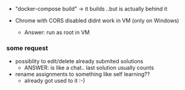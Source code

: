 

- "docker-compose build" -> it builds ..but is actually behind it

- Chrome with CORS disabled didnt work in VM (only on Windows)
    - Answer: run as root in VM


### some request
- possiblity to edit/delete already submited solutions
    - ANSWER: is like a chat.. last solution usually counts
- rename assignments to something like self learning??
    - already got used to it :-)